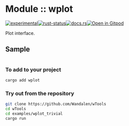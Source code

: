 <!-- {{# generate.module_header{} #}} -->

# Module :: wplot
<!--{ generate.module_header.start() }-->
 [![experimental](https://raster.shields.io/static/v1?label=&message=experimental&color=orange)](https://github.com/emersion/stability-badges#experimental)[![rust-status](https://github.com/Wandalen/wTools/actions/workflows/module_wplot_push.yml/badge.svg)](https://github.com/Wandalen/wTools/actions/workflows/module_wplot_push.yml)[![docs.rs](https://img.shields.io/docsrs/wplot?color=e3e8f0&logo=docs.rs)](https://docs.rs/wplot)[![Open in Gitpod](https://raster.shields.io/static/v1?label=try&message=online&color=eee&logo=gitpod&logoColor=eee)](https://gitpod.io/#RUN_PATH=.,SAMPLE_FILE=sample%2Frust%2Fwplot_trivial%2Fsrc%2Fmain.rs,RUN_POSTFIX=--example%20wplot_trivial/https://github.com/Wandalen/wTools)
<!--{ generate.module_header.end }-->

Plot interface.

## Sample

<!-- {{# generate.module{} #}} -->

```rust
```

### To add to your project

```sh
cargo add wplot
```

### Try out from the repository

```sh
git clone https://github.com/Wandalen/wTools
cd wTools
cd examples/wplot_trivial
cargo run
```

